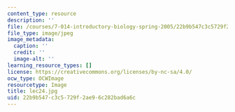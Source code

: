 ```yaml
---
content_type: resource
description: ''
file: /courses/7-014-introductory-biology-spring-2005/22b9b547c3c5729f2ae96c282bad6a6c_lec24.jpg
file_type: image/jpeg
image_metadata:
  caption: ''
  credit: ''
  image-alt: ''
learning_resource_types: []
license: https://creativecommons.org/licenses/by-nc-sa/4.0/
ocw_type: OCWImage
resourcetype: Image
title: lec24.jpg
uid: 22b9b547-c3c5-729f-2ae9-6c282bad6a6c
---
```

